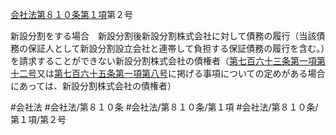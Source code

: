 [会社法第８１０条第１項](会社法＿＿＿＿第８１０条第１項)第２号

新設分割をする場合　新設分割後新設分割株式会社に対して債務の履行（当該債務の保証人として新設分割設立会社と連帯して負担する保証債務の履行を含む。）を請求することができない新設分割株式会社の債権者（[第七百六十三条第一項第十二号](会社法＿＿＿＿第７６３条第１項第１２号)又は[第七百六十五条第一項第八号](会社法＿＿＿＿第７６５条第１項第８号)に掲げる事項についての定めがある場合にあっては、新設分割株式会社の債権者）


#会社法
#会社法/第８１０条
#会社法/第８１０条/第１項
#会社法/第８１０条/第１項/第２号
